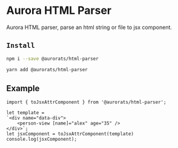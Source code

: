 # Aurora HTML Parser

Aurora HTML parser, parse an html string or file to jsx component.

## `Install`

``` bash
npm i --save @aurorats/html-parser
```

``` bash
yarn add @aurorats/html-parser
```

## Example

```html-parsercripe
import { toJsxAttrComponent } from '@aurorats/html-parser';

let template = 
`<div name="data-div">
    <person-view [name]="alex" age="35" />
</div>`;
let jsxComponent = toJsxAttrComponent(template)
console.log(jsxComponent);

```
